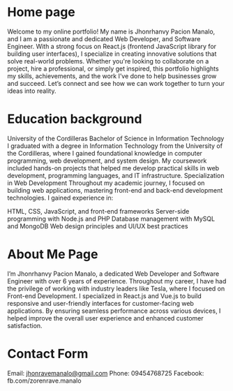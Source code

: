 # Home page
Welcome to my online portfolio! My name is Jhonrhanvy Pacion Manalo, and I am a passionate and dedicated Web Developer, and Software Engineer. With a strong focus on React.js (frontend JavaScript library for building user interfaces), I specialize in creating innovative solutions that solve real-world problems. Whether you're looking to collaborate on a project, hire a professional, or simply get inspired, this portfolio highlights my skills, achievements, and the work I’ve done to help businesses grow and succeed. Let’s connect and see how we can work together to turn your ideas into reality.
# Education background
University of the Cordilleras
Bachelor of Science in Information Technology
 I graduated with a degree in Information Technology from the University of the Cordilleras, where I gained foundational knowledge in computer programming, web development, and system design. My coursework included hands-on projects that helped me develop practical skills in web development, programming languages, and IT infrastructure.
Specialization in Web Development
Throughout my academic journey, I focused on building web applications, mastering front-end and back-end development technologies. I gained experience in:

HTML, CSS, JavaScript, and front-end frameworks
Server-side programming with Node.js and PHP
Database management with MySQL and MongoDB
Web design principles and UI/UX best practices


# About Me Page
I’m Jhonrhanvy Pacion Manalo, a dedicated Web Developer and Software Engineer with over 6 years of experience. Throughout my career, I have had the privilege of working with industry leaders like Tesla, where I focused on Front-end Development. I specialized in React.js and Vue.js to build responsive and user-friendly interfaces for customer-facing web applications. By ensuring seamless performance across various devices, I helped improve the overall user experience and enhanced customer satisfaction.

# Contact Form
Email: jhonravemanalo@gmail.com
Phone: 09454768725
Facebook: fb.com/zorenrave.manalo
  


